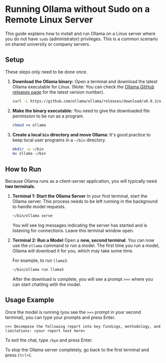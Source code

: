 # Running Ollama without Sudo on a Remote Linux Server

This guide explains how to install and run Ollama on a Linux server where you do not have `sudo` (administrator) privileges. This is a common scenario on shared university or company servers.

## Setup

These steps only need to be done once.

1.  **Download the Ollama binary:**
    Open a terminal and download the latest Ollama executable for Linux. (Note: You can check the [Ollama GitHub releases page](https://github.com/ollama/ollama/releases) for the latest version number).
    ```bash
    curl -L https://github.com/ollama/ollama/releases/download/v0.9.3/ollama-linux-amd64 -o ollama
    ```

2.  **Make the binary executable:**
    You need to give the downloaded file permission to be run as a program.
    ```bash
    chmod +x ollama
    ```

3.  **Create a local `bin` directory and move Ollama:**
    It's good practice to keep local user programs in a `~/bin` directory.
    ```bash
    mkdir -p ~/bin
    mv ollama ~/bin
    ```

## How to Run

Because Ollama runs as a client-server application, you will typically need **two terminals**.

1.  **Terminal 1: Start the Ollama Server**
    In your first terminal, start the Ollama server. This process needs to be left running in the background to handle model requests.
    ```bash
    ~/bin/ollama serve
    ```
    You will see log messages indicating the server has started and is listening for connections. Leave this terminal window open.

2.  **Terminal 2: Run a Model**
    Open a **new, second terminal**. You can now use the `ollama` command to run a model. The first time you run a model, Ollama will download it for you, which may take some time.

    For example, to run `llama3`:
    ```bash
    ~/bin/ollama run llama3
    ```
    After the download is complete, you will see a prompt `>>>` where you can start chatting with the model.

## Usage Example

Once the model is running (you see the `>>>` prompt in your second terminal), you can type your prompts and press Enter.

```
>>> Decompose the following report into key findings, methodology, and limitations: <your report text here>
```

To exit the chat, type `/bye` and press Enter.

To stop the Ollama server completely, go back to the first terminal and press `Ctrl+C`. 